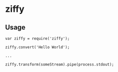 # ziffy

## Usage

````
var ziffy = require('ziffy');

ziffy.convert('Hello World');

...

ziffy.transform(someStream).pipe(process.stdout);
````
